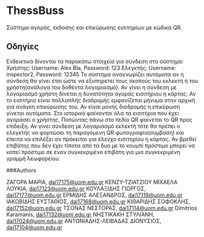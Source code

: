 # ThessBuss

Σύστημα αγοράς, έκδοσης και επικύρωσης εισιτηρίων με κώδικα QR.

## Οδηγίες 

Ενδεικτικά δίνονται τα παρακάτω στοιχεία για σύνδεση στο σύστημα:
Χρήστης:
Username: Alex Bla, Password: 123
Ελεγκτής:
Username: inspector2, Password: 12345
Το σύστημα αναγνωρίζει αυτόματα αν η σύνδεση θα γίνει έτσι ώστε να εξυπηρετεί τους σκοπούς του εκλεκτή ή του χρήστη(ανάλογα του δοθέντα λογαριασμό). 
Αν γίνει η σύνδεση με λογαριασμό χρήστη δίνεται η δυνατότητα αγοράς εισιτήριου η κάρτας. Αν το εισιτήριο είναι πολλαπλής διαδρομής εμφανίζεται μήνυμα στην αρχική για ανάγκη επικύρωσης του. Αν είναι μονής διαδρομής η επικύρωση γίνεται αυτόματα. Στο ιστορικό φαίνονται όλα τα εισιτήρια που έχει αγοράσει ο χρήστης. Πατώντας πάνω στο πεδίο QR φαίνεται το QR προς επίδειξη.
Αν γίνει σύνδεση με λογαριασμό εκλεκτή τότε θα πρέπει ο ελεγκτής να φορτώσει τη παραγόμενη QR φωτογραφία(σύμβαση) και έπειτα να επιλέξει αν πρόκειται για έλεγχο εισιτηρίου η κάρτας. Αν βρεθεί επιβάτης που δεν έχει τίποτα από τα δυο με το κουμπί πρόστιμο μπορεί να κοπεί πρόστιμο σε έναν συγκεκριμένο επιβάτη για μια συγκεκριμένη γραμμή λεωφορείου.

###Authors

ΖΑΓΟΡΑ ΜΑΡΙΑ, dai17175@uom.edu.gr
ΚΕΝΖΥ-ΤΖΙΑΤΖΙΟΥ ΜΙΧΑΕΛΑ ΛΟΥΚΙΑ, dai17123@uom.edu.gr
ΚΟΥΛΑΞΙΔΗΣ ΓΙΩΡΓΟΣ, dai17177@uom.edu.gr
ΕΡΜΙΔΗΣ ΑΛΕΞΑΝΔΡΟΣ, dai17119@uom.edu.gr
ΙΑΚΩΒΙΔΗΣ ΕΥΣΤΑΘΙΟΣ, dai17168@uom.edu.gr
ΚΙΘΑΡΙΔΗΣ ΣΟΦΟΚΛΗΣ, dai17152@uom.edu.gr
ΤΣΟΝΑΣ ΝΕΣΤΟΡΑΣ, dai17114@uom.edu.gr
Dimitrios Karamanis, dai17132@uom.edu.gr
ΝΗΣΤΙΚΑΚΗ ΣΤΥΛΙΑΝΗ, dai17024@uom.edu.gr
ΑΝΤΩΝΙΑΔΗΣ-ΛΕΙΒΑΔΑΣ ΔΙΟΝΥΣΙΟΣ, dai17104@uom.edu.gr